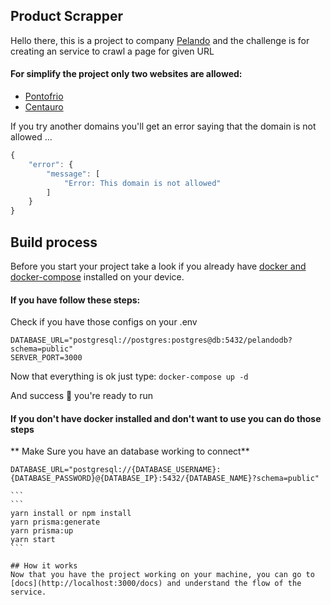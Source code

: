 ## Product Scrapper

Hello there, this is a project to company [Pelando](https://beta.pelando.com.br/destaques) and the challenge is for creating an service to crawl a page for given URL

#### For simplify the project only two websites are allowed:
* [Pontofrio](https://www.pontofrio.com.br/)
* [Centauro](https://www.centauro.com.br/)

If you try another domains you'll get an error saying that the domain is not allowed ... 

```javascript
{
	"error": {
		"message": [
			"Error: This domain is not allowed"
		]
	}
}
```

## Build process
Before you start your project take a look if you already have [docker and docker-compose](https://www.docker.com/) installed on your device.

#### If you have follow these steps:
Check if you have those configs on your .env
```
DATABASE_URL="postgresql://postgres:postgres@db:5432/pelandodb?schema=public"
SERVER_PORT=3000
```
Now that everything is ok just type:
`docker-compose up -d`

And success  🚀 you're ready to run

#### If you don't have docker installed and don't want to use you can do those steps
** Make Sure you have an database working to connect** 

````
DATABASE_URL="postgresql://{DATABASE_USERNAME}:{DATABASE_PASSWORD}@{DATABASE_IP}:5432/{DATABASE_NAME}?schema=public"

```
```
yarn install or npm install
yarn prisma:generate
yarn prisma:up
yarn start
```

## How it works 
Now that you have the project working on your machine, you can go to [docs](http://localhost:3000/docs) and understand the flow of the service.


